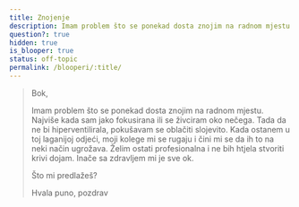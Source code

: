 ```yaml
---
title: Znojenje
description: Imam problem što se ponekad dosta znojim na radnom mjestu. Najviše kada sam jako fokusirana ili se živciram oko nečega. Tada da ne bi hiperventilirala, pokušavam se oblačiti slojevito.
question?: true
hidden: true
is_blooper: true
status: off-topic
permalink: /blooperi/:title/
---
```


> Bok,
>
> Imam problem što se ponekad dosta znojim na radnom mjestu. Najviše kada sam jako fokusirana ili se živciram oko nečega. Tada da ne bi hiperventilirala, pokušavam se oblačiti slojevito. Kada ostanem u toj laganijoj odjeći, moji kolege mi se rugaju i čini mi se da ih to na neki način ugrožava. Želim ostati profesionalna i ne bih htjela stvoriti krivi dojam. Inače sa zdravljem mi je sve ok.
>
> Što mi predlažeš?
>
> Hvala puno, pozdrav
